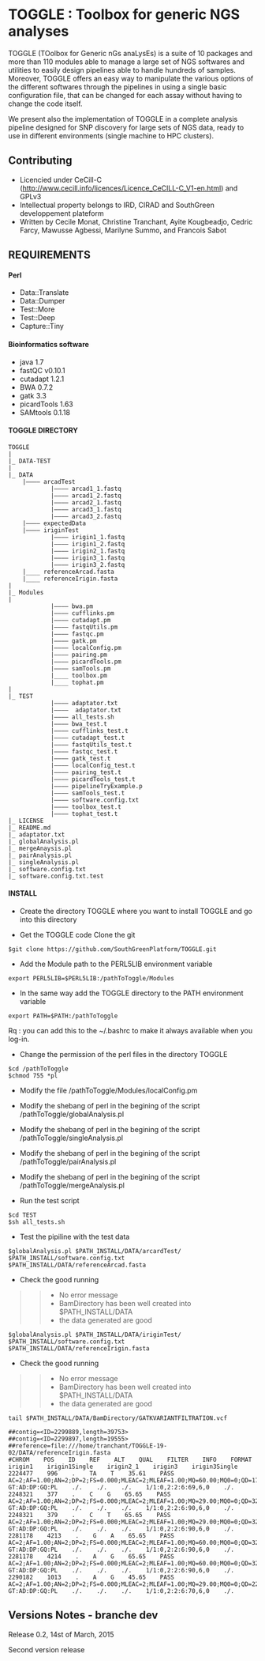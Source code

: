 TOGGLE : Toolbox for generic NGS analyses
===========

TOGGLE (TOolbox for Generic nGs anaLysEs) is a suite of 10 packages and more than 110 modules able to manage a large set of NGS softwares
and utilities to easily design pipelines able to handle hundreds of samples. Moreover, TOGGLE offers an easy way to manipulate the various
options of the different softwares through the pipelines in using a single basic configuration file, that can be changed for each assay without
having to change the code itself.

We present also the implementation of TOGGLE in a complete analysis pipeline designed for SNP discovery for large sets of NGS data, ready to use
in different environments (single machine to HPC clusters).

##  Contributing

* Licencied under CeCill-C (http://www.cecill.info/licences/Licence_CeCILL-C_V1-en.html) and GPLv3 
* Intellectual property belongs to IRD, CIRAD and SouthGreen developpement plateform 
* Written by Cecile Monat, Christine Tranchant, Ayite Kougbeadjo, Cedric Farcy, Mawusse Agbessi, Marilyne Summo, and Francois Sabot

## REQUIREMENTS

#### Perl

* Data::Translate
* Data::Dumper
* Test::More
* Test::Deep
* Capture::Tiny


#### Bioinformatics software 

* java 1.7
* fastQC v0.10.1
* cutadapt 1.2.1 
* BWA 0.7.2 
* gatk 3.3 
* picardTools 1.63
* SAMtools 0.1.18

#### TOGGLE DIRECTORY

````
TOGGLE
|
|_ DATA-TEST
|
|_ DATA
    |———— arcadTest
            |———— arcad1_1.fastq
            |———— arcad1_2.fastq
            |———— arcad2_1.fastq
            |———— arcad3_1.fastq
            |———— arcad3_2.fastq
    |———— expectedData    
    |———— iriginTest
            |———— irigin1_1.fastq
            |———— irigin1_2.fastq
            |———— irigin2_1.fastq
            |———— irigin3_1.fastq
            |———— irigin3_2.fastq  
    |____ referenceArcad.fasta
    |____ referenceIrigin.fasta
|
|_ Modules
|
            |———— bwa.pm
            |———— cufflinks.pm
            |———— cutadapt.pm
            |———— fastqUtils.pm
            |———— fastqc.pm
            |———— gatk.pm
            |———— localConfig.pm
            |———— pairing.pm
            |———— picardTools.pm
            |———— samTools.pm
            |____ toolbox.pm
            |____ tophat.pm
|
|_ TEST
            |———— adaptator.txt
            |————  adaptator.txt
            |———— all_tests.sh
            |———— bwa_test.t
            |———— cufflinks_test.t
            |———— cutadapt_test.t
            |———— fastqUtils_test.t
            |———— fastqc_test.t
            |———— gatk_test.t	
            |———— localConfig_test.t	
            |———— pairing_test.t	
            |———— picardTools_test.t	
            |———— pipelineTryExample.p
            |———— samTools_test.t
            |———— software.config.txt
            |———— toolbox_test.t
            |———— tophat_test.t
|_ LICENSE
|_ README.md
|_ adaptator.txt
|_ globalAnalysis.pl
|_ mergeAnaysis.pl
|_ pairAnalysis.pl
|_ singleAnalysis.pl
|_ software.config.txt
|_ software.config.txt.test
````

#### INSTALL 

* Create the directory TOGGLE where you want to install TOGGLE and go into this directory

* Get the TOGGLE code Clone the git

````
$git clone https://github.com/SouthGreenPlatform/TOGGLE.git
````
* Add the Module path to the PERL5LIB environment variable

````
export PERL5LIB=$PERL5LIB:/pathToToggle/Modules
````
* In the same way add the TOGGLE directory to the PATH environment variable

````
export PATH=$PATH:/pathToToggle
````

Rq : you can add this to the ~/.bashrc to make it always available when you log-in.


* Change the permission of the perl files in the directory TOGGLE

```
$cd /pathToToggle
$chmod 755 *pl
```

* Modify the file /pathToToggle/Modules/localConfig.pm
* Modify the shebang of perl in the begining of the script /pathToToggle/globalAnalysis.pl
* Modify the shebang of perl in the begining of the script /pathToToggle/singleAnalysis.pl
* Modify the shebang of perl in the begining of the script /pathToToggle/pairAnalysis.pl
* Modify the shebang of perl in the begining of the script /pathToToggle/mergeAnalysis.pl

* Run the test script

````
$cd TEST
$sh all_tests.sh
````

* Test the pipiline with the test data

````
$globalAnalysis.pl $PATH_INSTALL/DATA/arcardTest/ $PATH_INSTALL/software.config.txt $PATH_INSTALL/DATA/referenceArcad.fasta
````

* Check the good running 
> > * No error message
> > * BamDirectory has been well created into $PATH_INSTALL/DATA
> > * the data generated are good


````
$globalAnalysis.pl $PATH_INSTALL/DATA/iriginTest/ $PATH_INSTALL/software.config.txt $PATH_INSTALL/DATA/referenceIrigin.fasta
````

* Check the good running 
> > * No error message
> > * BamDirectory has been well created into $PATH_INSTALL/DATA
> > * the data generated are good

````
tail $PATH_INSTALL/DATA/BamDirectory/GATKVARIANTFILTRATION.vcf

##contig=<ID=2299889,length=39753>
##contig=<ID=2299897,length=19555>
##reference=file:///home/tranchant/TOGGLE-19-02/DATA/referenceIrigin.fasta
#CHROM    POS    ID    REF    ALT    QUAL    FILTER    INFO    FORMAT    irigin1    irigin1Single    irigin2_1    irigin3    irigin3Single
2224477    996    .    TA    T    35.61    PASS    AC=2;AF=1.00;AN=2;DP=2;FS=0.000;MLEAC=2;MLEAF=1.00;MQ=60.00;MQ0=0;QD=17.81;SOR=0.693    GT:AD:DP:GQ:PL    ./.    ./.    ./.    1/1:0,2:2:6:69,6,0    ./.
2248321    377    .    C    G    65.65    PASS    AC=2;AF=1.00;AN=2;DP=2;FS=0.000;MLEAC=2;MLEAF=1.00;MQ=29.00;MQ0=0;QD=32.83;SOR=0.693    GT:AD:DP:GQ:PL    ./.    ./.    ./.    1/1:0,2:2:6:90,6,0    ./.
2248321    379    .    C    T    65.65    PASS    AC=2;AF=1.00;AN=2;DP=2;FS=0.000;MLEAC=2;MLEAF=1.00;MQ=29.00;MQ0=0;QD=32.83;SOR=0.693    GT:AD:DP:GQ:PL    ./.    ./.    ./.    1/1:0,2:2:6:90,6,0    ./.
2281178    4213    .    G    A    65.65    PASS    AC=2;AF=1.00;AN=2;DP=2;FS=0.000;MLEAC=2;MLEAF=1.00;MQ=60.00;MQ0=0;QD=32.83;SOR=0.693    GT:AD:DP:GQ:PL    ./.    ./.    ./.    1/1:0,2:2:6:90,6,0    ./.
2281178    4214    .    A    G    65.65    PASS    AC=2;AF=1.00;AN=2;DP=2;FS=0.000;MLEAC=2;MLEAF=1.00;MQ=60.00;MQ0=0;QD=32.83;SOR=0.693    GT:AD:DP:GQ:PL    ./.    ./.    ./.    1/1:0,2:2:6:90,6,0    ./.
2290182    1013    .    A    G    45.65    PASS    AC=2;AF=1.00;AN=2;DP=2;FS=0.000;MLEAC=2;MLEAF=1.00;MQ=29.00;MQ0=0;QD=22.83;SOR=0.693    GT:AD:DP:GQ:PL    ./.    ./.    ./.    1/1:0,2:2:6:70,6,0    ./.
````

##  Versions Notes - branche dev

Release 0.2, 14st of March, 2015

Second version release

